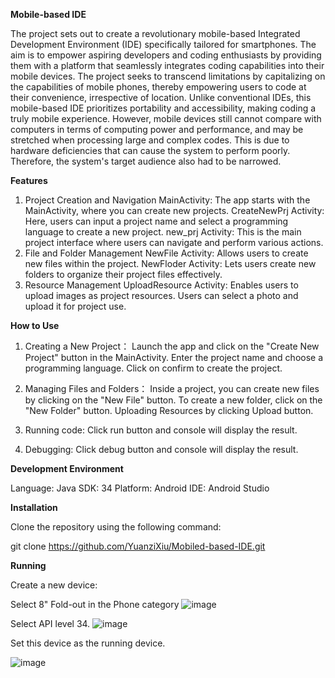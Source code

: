 **Mobile-based IDE**

The project sets out to create a revolutionary mobile-based Integrated Development Environment (IDE) specifically tailored for smartphones. The aim is to empower aspiring developers and coding enthusiasts by providing them with a platform that seamlessly integrates coding capabilities into their mobile devices. The project seeks to transcend limitations by capitalizing on the capabilities of mobile phones, thereby empowering users to code at their convenience, irrespective of location. Unlike conventional IDEs, this mobile-based IDE prioritizes portability and accessibility, making coding a truly mobile experience. 
However, mobile devices still cannot compare with computers in terms of computing power and performance, and may be stretched when processing large and complex codes. This is due to hardware deficiencies that can cause the system to perform poorly. Therefore, the system's target audience also had to be narrowed.

**Features**

1. Project Creation and Navigation
MainActivity: The app starts with the MainActivity, where you can create new projects.
CreateNewPrj Activity: Here, users can input a project name and select a programming language to create a new project.
new_prj Activity: This is the main project interface where users can navigate and perform various actions.
2. File and Folder Management
NewFile Activity: Allows users to create new files within the project.
NewFloder Activity: Lets users create new folders to organize their project files effectively.
3. Resource Management
UploadResource Activity: Enables users to upload images as project resources. Users can select a photo and upload it for project use.

**How to Use**

1. Creating a New Project：
    Launch the app and click on the "Create New Project" button in the MainActivity.
    Enter the project name and choose a programming language.
    Click on confirm to create the project.

2. Managing Files and Folders：
    Inside a project, you can create new files by clicking on the "New File" button.
    To create a new folder, click on the "New Folder" button.
    Uploading Resources by clicking Upload button.

 3. Running code:
    Click run button and console will display the result.

 4. Debugging:
    Click debug button and console will display the result.
    
**Development Environment**

Language: Java
SDK: 34
Platform: Android
IDE: Android Studio

**Installation**

Clone the repository using the following command:

git clone https://github.com/YuanziXiu/Mobiled-based-IDE.git

**Running**

Create a new device:

Select 8" Fold-out in the Phone category
![image](https://github.com/YuanziXiu/Mobiled-based-IDE/assets/129824131/e177968a-60e1-4731-857b-d7bb1a8f4b5a)


Select API level 34.
![image](https://github.com/YuanziXiu/Mobiled-based-IDE/assets/129824131/3ea7c99f-23ec-48f1-a614-ec7f545537fe)


Set this device as the running device.

![image](https://github.com/YuanziXiu/Mobiled-based-IDE/assets/129824131/6d688e1d-2150-4049-8cdc-5976d6ce63f4)

